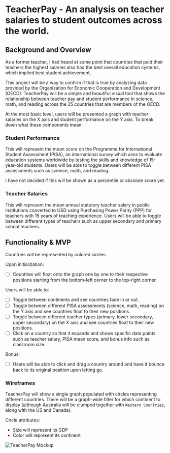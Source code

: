 # TeacherPay - An analysis on teacher salaries to student outcomes across the world.

## Background and Overview
As a former teacher, I had heard at some point that countries that paid their teachers the highest salaries also had the best overall education systems, which implied best student achievement.

This project will be a way to confirm if that is true by analyzing data provided by the Organization for Economic Cooperation and Development (OECD). TeacherPay will be a simple and beautiful visual tool that shows the relationship between teacher pay and student performance in science, math, and reading across the 35 countries that are members of the OECD.

At the most basic level, users will be presented a graph with teacher salaries on the X axis and student performance on the Y axis. To break down what these components mean:

### Student Performance
This will represent the mean score on the Programme for International Student Assessment (PISA), an international survey which aims to evaluate education systems worldwide by testing the skills and knowledge of 15-year-old students. Users will be able to toggle between different PISA assessments such as science, math, and reading.

I have not decided if this will be shown as a percentile or absolute score yet. 

### Teacher Salaries
This will represent the mean annual statutory teacher salary in public institutions converted to USD using Purchasing Power Parity (PPP) for teachers with 15 years of teaching experience. Users will be able to toggle between different types of teachers such as upper secondary and primary school teachers.

## Functionality & MVP

Countries will be represented by colored circles.

Upon initialization:

- [ ] Countries will float onto the graph one by one to their respective positions starting from the bottom-left corner to the top-right corner.

Users will be able to:

- [ ] Toggle between continents and see countries fade in or out.
- [ ] Toggle between different PISA assessments (science, math, reading) on the Y axis and see countries float to their new positions.
- [ ] Toggle between different teacher types (primary, lower secondary, upper secondary) on the X axis and see countries float to their new positions.
- [ ] Click on a country so that it expands and shows specific data points such as teacher salary, PISA mean score, and bonus info such as classroom size.

Bonus:
- [ ] Users will be able to click and drag a country around and have it bounce back to its original position upon letting go.

### Wireframes

TeacherPay will show a single graph populated with circles representing different countries. There will be a graph-wide filter for which continent to display (although Australia will be clumped together with `Western Countries`, along with the US and Canada).

Circle attributes:
 - Size will represent its GDP
 - Color will represent its continent
 
 
![TeacherPay Mockup](https://github.com/brillantewang/teacherpay/blob/master/TeacherPay.png)



